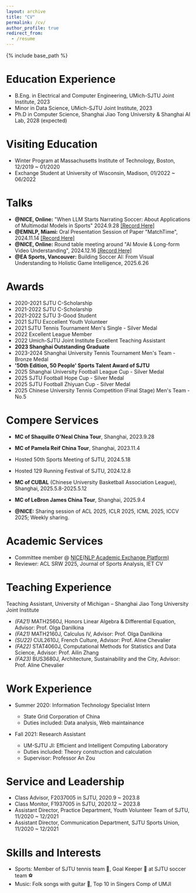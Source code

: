 ```yaml
---
layout: archive
title: "CV"
permalink: /cv/
author_profile: true
redirect_from:
  - /resume
---
```

{% include base_path %}

Education Experience
====================

* B.Eng. in Electrical and Computer Engineering, UMich-SJTU Joint Institute, 2023
* Minor in Data Science, UMich-SJTU Joint Institute, 2023
* Ph.D in Computer Science, Shanghai Jiao Tong University & Shanghai AI Lab, 2028 (expected)

Visiting Education
==================

* Winter Program at Massachusetts Institute of Technology, Boston, 12/2019 ~ 01/2020
* Exchange Student at University of Wisconsin, Madison, 01/2022 ~ 06/2022

Talks
======
* **@NICE, Online:** "When LLM Starts Narrating Soccer: About Applications of Multimodal Models in Sports" 2024.9.28 [[Record Here]](https://www.bilibili.com/video/BV1ZSxqesEG7/?spm_id_from=333.1387.upload.video_card.click)
* **@EMNLP, Miami:** Oral Presentation Session of Paper "MatchTime", 2024.11.14 [[Record Here]](https://www.bilibili.com/video/BV1gmUuYkEo2/?spm_id_from=333.1387.homepage.video_card.click&vd_source=458c8b66828aa3636d0dbec7ae2c472b)
* **@NICE, Online:** Round table meeting around "AI Movie & Long-form Video Understanding", 2024.12.16 [[Record Here]](https://www.bilibili.com/video/BV1xHkBYhEhp/?spm_id_from=333.1387.upload.video_card.click&vd_source=458c8b66828aa3636d0dbec7ae2c472b)
* **@EA Sports, Vancouver:** Building Soccer AI: From Visual Understanding to Holistic Game Intelligence, 2025.6.26

Awards
======

* 2020-2021 SJTU C-Scholarship
* 2021-2022 SJTU C-Scholarship
* 2021-2022 SJTU 3-Good Student
* 2021 SJTU Exccellent Youth Volunteer
* 2021 SJTU Tennis Tournament Men's Single - Silver Medal
* 2022 Excellent League Member
* 2022 Umich-SJTU Joint Institute Excellent Teaching Assistant
* **2023 Shanghai Outstanding Graduate**
* 2023-2024 Shanghai University Tennis Tournament Men's Team - Bronze Medal
* **'50th Edition, 50 People' Sports Talent Award of SJTU**
* 2025 Shanghai University Football League Cup - Silver Medal
* 2025 SJTU Football Hope Cup - Silver Medal
* 2025 SJTU Football Zhiyuan Cup - Silver Medal
* 2025 Chinese University Tennis Competition (Final Stage) Men's Team - No.5

Compere Services
================

* **MC of Shaquille O'Neal China Tour**, Shanghai, 2023.9.28
* **MC of Pamela Reif China Tour**, Shanghai, 2023.11.4
* Hosted 50th Sports Meeting of SJTU, 2024.5.18
* Hosted 129 Running Festival of SJTU, 2024.12.8
* **MC of CUBAL** (Chinese University Basketball Association League), Shanghai, 2025.5.8-2025.5.12
* **MC of LeBron James China Tour**, Shanghai, 2025.9.4

* **@NICE:** Sharing session of ACL 2025, ICLR 2025, ICML 2025, ICCV 2025; Weekly sharing.


Academic Services
=================

* Committee member @ [NICE(NLP Academic Exchange Platform)](https://nice-nlp.github.io/)
* Reviewer: ACL SRW 2025, Journal of Sports Analysis, IET CV

Teaching Experience
===================

Teaching Assistant, University of Michigan – Shanghai Jiao Tong University Joint Institute

* *(FA21)* MATH2560J, Honors Linear Algebra & Differential Equation, Advisor: Prof. Olga Danilkina
* *(FA21)* MATH2160J, Calculus Ⅳ, Advisor: Prof. Olga Danilkina
* *(SU22)* CUL2610J, French Culture, Advisor: Prof. Aline Chevalier
* *(FA22)* STAT4060J, Computational Methods for Statistics and Data Science, Advisor: Prof. Ailin Zhang
* *(FA23)* BUS3680J, Architecture, Sustainability and the City, Advisor: Prof. Aline Chevalier

Work Experience
===============

* Summer 2020: Information Technology Specialist Intern
  * State Grid Corporation of China
  * Duties included: Data analysis, Web maintainance

* Fall 2021: Research Assistant
  * UM-SJTU JI: Efficient and Intelligent Computing Laboratory
  * Duties included: Theory construction and calculation
  * Supervisor: Professor An Zou

Service and Leadership
======================

* Class Advisor, F2037005 in SJTU, 2020.9 ~ 2023.8
* Class Monitor, F1937005 in SJTU, 2020.12 ~ 2023.8
* Assistant Director, Practice Department, Youth Volunteer Team of SJTU, 11/2020 ~ 12/2021
* Assistant Director, Communication Department, SJTU Sports Union, 11/2020 ~ 12/2021

Skills and Interests
====================

* Sports: Member of SJTU tennis team 🎾, Goal Keeper 🧤 at SJTU soccer team ⚽️
* Music: Folk songs with guitar 🎸, Top 10 in Singers Comp of UMJI
